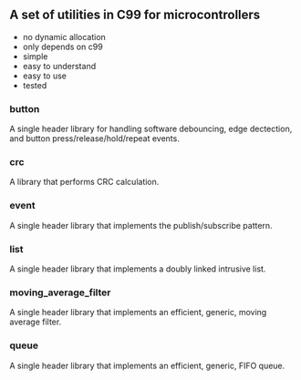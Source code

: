 ## A set of utilities in C99 for microcontrollers

* no dynamic allocation
* only depends on c99
* simple
* easy to understand
* easy to use
* tested

### button

A single header library for handling software debouncing, edge dectection, and button press/release/hold/repeat events.

### crc

A library that performs CRC calculation.

### event

A single header library that implements the publish/subscribe pattern.

### list

A single header library that implements a doubly linked intrusive list.

### moving_average_filter

A single header library that implements an efficient, generic, moving average filter.

### queue

A single header library that implements an efficient, generic, FIFO queue.